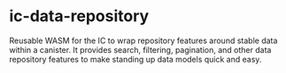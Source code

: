 # ic-data-repository
Reusable WASM for the IC to wrap repository features around stable data within a canister. It provides search, filtering, pagination, and other data repository features to make standing up data models quick and easy.
